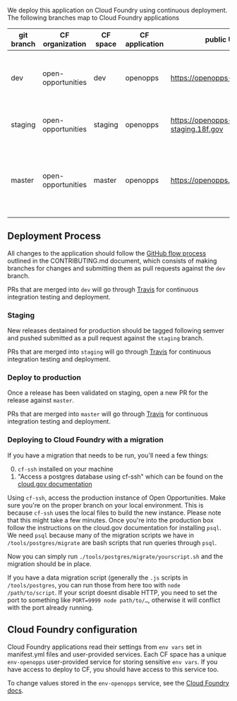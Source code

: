 We deploy this application on Cloud Foundry using continuous deployment. The following branches map to Cloud Foundry applications

git branch | CF organization | CF space | CF application | public URL | notes
---|---|---|---|---|---
dev | open-opportunities | dev | openopps | https://openopps-test.18f.gov | A public testing service for the latest development code
staging | open-opportunities | staging | openopps | https://openopps-staging.18f.gov | A staging server for reviewing releases
master | open-opportunities | master | openopps | https://openopps.digitalgov.gov | The production instance of Open Opportunities (for federal employee use only)


## Deployment Process

All changes to the application should follow the [GitHub flow process](https://github.com/18F/midas/blob/dev/CONTRIBUTING.md) outlined in the CONTRIBUTING.md document, which consists of making branches for changes and submitting them as pull requests against the `dev` branch.

PRs that are merged into `dev` will go through [Travis](https://travis-ci.org/18F/midas/builds/) for continuous integration testing and deployment.

### Staging

New releases destained for production should be tagged following semver and pushed submitted as a pull request against the `staging` branch.

PRs that are merged into `staging` will go through [Travis](https://travis-ci.org/18F/midas/builds/) for continuous integration testing and deployment.

### Deploy to production

Once a release has been validated on staging, open a new PR for the release against `master`.

PRs that are merged into `master` will go through [Travis](https://travis-ci.org/18F/midas/builds/) for continuous integration testing and deployment.

### Deploying to Cloud Foundry with a migration

If you have a migration that needs to be run, you'll need a few things:

0. `cf-ssh` installed on your machine
1. "Access a postgres database using cf-ssh" which can be found on the [cloud.gov documentation](https://docs.cloud.gov/apps/databases/)

Using `cf-ssh`, access the production instance of Open Opportunities. Make sure you're on the proper branch on your local environment. This is because `cf-ssh` uses the local files to build the new instance. Please note that this might take a few minutes. Once you're into the production box follow the instructions on the cloud.gov documentation for installing `psql`. We need `psql` because many of the migration scripts we have in `/tools/postgres/migrate` are bash scripts that run queries through `psql`.

Now you can simply run `./tools/postgres/migrate/yourscript.sh` and the migration should be in place.

If you have a data migration script (generally the `.js` scripts in `/tools/postgres`, you can run those from here too with `node /path/to/script`. If your script doesnt disable HTTP, you need to set the port to something like `PORT=9999 node path/to/…`, otherwise it will conflict with the port already running.

## Cloud Foundry configuration

Cloud Foundry applications read their settings from `env vars` set in manifest.yml files and user-provided services. Each CF space has a unique `env-openopps` user-provided service for storing sensitive `env vars`. If you have access to deploy to CF, you should have access to this service too.

To change values stored in the `env-openopps` service, see the [Cloud Foundry docs](https://docs.18f.gov).
